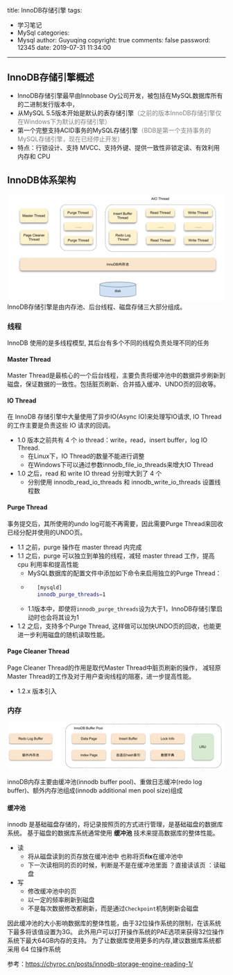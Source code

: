 title: InnoDB存储引擎
tags:
  - 学习笔记
  - MySql
categories:
  - Mysql
author: Guyuqing
copyright: true
comments: false
password: 12345
date: 2019-07-31 11:34:00
---
## InnoDB存储引擎概述

* InnoDB存储引擎最早由Innobase Oy公司开发，被包括在MySQL数据库所有的二进制发行版本中，
* 从MySQL 5.5版本开始是默认的表存储引擎<font color=gray>（之前的版本InnoDB存储引擎仅在Windows下为默认的存储引擎）</font>
* 第一个完整支持ACID事务的MySQL存储引擎<font color=gray>（BDB是第一个支持事务的MySQL存储引擎，现在已经停止开发）</font>
* 特点：行锁设计、支持 MVCC、支持外键、提供一致性非锁定读、有效利用内存和 CPU
<!-- more -->

## InnoDB体系架构
![innoDB体系结构图](Mysql02/1.png)
InnoDB存储引擎是由内存池、后台线程、磁盘存储三大部分组成。

### 线程

InnoDB 使用的是多线程模型, 其后台有多个不同的线程负责处理不同的任务

#### Master Thread

Master Thread是最核心的一个后台线程，主要负责将缓冲池中的数据异步刷新到磁盘，保证数据的一致性。包括脏页刷新、合并插入缓冲、UNDO页的回收等。

#### IO Thread

在 InnoDB 存储引擎中大量使用了异步IO(Async IO)来处理写IO请求, IO Thread的工作主要是负责这些 IO 请求的回调。

* 1.0 版本之前共有 4 个 io thread：write，read，insert buffer，log IO Thread.
    * 在Linux下，IO Thread的数量不能进行调整
    * 在Windows下可以通过参数innodb_file_io_threads来增大IO Thread
* 1.0 之后，read 和 write IO thread 分别增大到了 4 个
    * 分别使用 innodb_read_io_threads 和 innodb_write_io_threads 设置线程数

#### Purge Thread

事务提交后，其所使用的undo log可能不再需要，因此需要Purge Thread来回收已经分配并使用的UNDO页。

* 1.1 之前，purge 操作在 master thread 内完成
* 1.1 之后，purge 可以独立到单独的线程，减轻 master thread 工作，提高 cpu 利用率和提高性能
    * MySQL数据库的配置文件中添加如下命令来启用独立的Purge Thread：
    * ```bash
         [mysqld] 
         innodb_purge_threads=1
      ```
    * 1.1版本中，即使将`innodb_purge_threads`设为大于1，InnoDB存储引擎启动时也会将其设为1
* 1.2 之后，支持多个Purge Thread, 这样做可以加快UNDO页的回收，也能更进一步利用磁盘的随机读取性能。
                                           

#### Page Cleaner Thread

Page Cleaner Thread的作用是取代Master Thread中脏页刷新的操作，
减轻原Master Thread的工作及对于用户查询线程的阻塞，进一步提高性能。
* 1.2.x 版本引入

### 内存
![innoDB内存的结构](Mysql02/2.png)

innoDB内存主要由缓冲池(innodb buffer pool)、重做日志缓冲(redo log buffer)、额外内存池组成(innodb additional men pool size)组成


#### 缓冲池
innodb 是基础磁盘存储的，将记录按照页的方式进行管理，是基础磁盘的数据库系统。
基于磁盘的数据库系统通常使用 **缓冲池** 技术来提高数据库的整体性能。
* 读 
    * 将从磁盘读到的页存放在缓冲池中 也称将页**fix**在缓冲池中
    * 下一次读相同的页的时候，判断是不是在缓冲池里面 ？直接读该页 ：读磁盘
* 写
    * 修改缓冲池中的页
    * 以一定的频率刷新到磁盘
    * 不是每次数据修改都刷新，而是通过`Checkpoint`机制刷新会磁盘

因此缓冲池的大小影响数据库的整体性能，由于32位操作系统的限制，在该系统下最多将该值设置为3G。
此外用户可以打开操作系统的PAE选项来获得32位操作系统下最大64GB内存的支持。
为了让数据库使用更多的内存,建议数据库系统都采用 64 位操作系统

参考：https://chyroc.cn/posts/innodb-storage-engine-reading-1/
                                                                 




